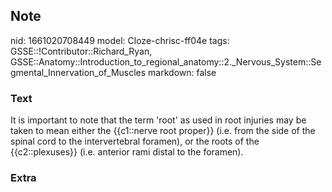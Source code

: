 ## Note
nid: 1661020708449
model: Cloze-chrisc-ff04e
tags: GSSE::!Contributor::Richard_Ryan, GSSE::Anatomy::Introduction_to_regional_anatomy::2._Nervous_System::Segmental_Innervation_of_Muscles
markdown: false

### Text
<div class='toggle'>
  It is important to note that the term 'root' as used in root
  injuries may be taken to mean either the {{c1::nerve root
  proper}} (i.e. from the side of the spinal cord to the
  intervertebral foramen), or the roots of the {{c2::plexuses}}
  (i.e. anterior rami distal to the foramen).
</div>

### Extra


